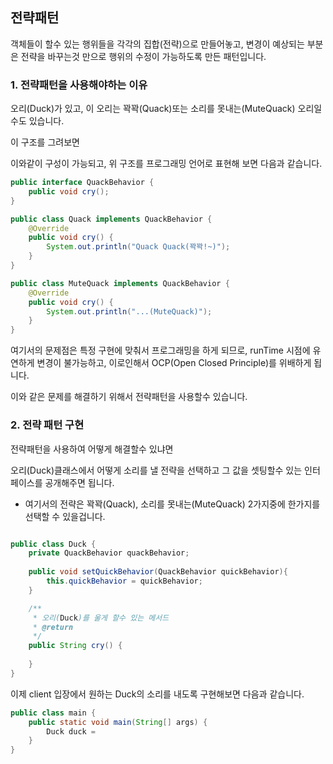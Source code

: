 ## 전략패턴
객체들이 할수 있는 행위들을 각각의 집합(전략)으로 만들어놓고, 
변경이 예상되는 부분은 전략을 바꾸는것 만으로 행위의 수정이 가능하도록 만든 패턴입니다.



### 1. 전략패턴을 사용해야하는 이유

오리(Duck)가 있고, 이 오리는 꽉꽉(Quack)또는 소리를 못내는(MuteQuack) 오리일수도 있습니다.

이 구조를 그려보면 


이와같이 구성이 가능되고, 위 구조를 프로그래밍 언어로 표현해 보면 다음과 같습니다.

```java
public interface QuackBehavior {
    public void cry();
}

public class Quack implements QuackBehavior {
    @Override
    public void cry() {
        System.out.println("Quack Quack(꽉꽉!~)");
    }
}

public class MuteQuack implements QuackBehavior {
    @Override
    public void cry() {
        System.out.println("...(MuteQuack)");
    }
}
```



여기서의 문제점은 특정 구현에 맞춰서 프로그래밍을 하게 되므로, runTime 시점에 유연하게 변경이 불가능하고, 
이로인해서 OCP(Open Closed Principle)를 위배하게 됩니다.


이와 같은 문제를 해결하기 위해서 전략패턴을 사용할수 있습니다.


### 2. 전략 패턴 구현
전략패턴을 사용하여 어떻게 해결할수 있냐면

오리(Duck)클래스에서 어떻게 소리를 낼 전략을 선택하고 그 값을 셋팅할수 있는 인터페이스를 공개해주면 됩니다.
- 여기서의 전략은 꽉꽉(Quack), 소리를 못내는(MuteQuack) 2가지중에 한가지를 선택할 수 있을겁니다.

```java

public class Duck {
    private QuackBehavior quackBehavior;
    
    public void setQuickBehavior(QuackBehavior quickBehavior){
        this.quickBehavior = quickBehavior;
    }

    /**
     * 오리(Duck)를 울게 할수 있는 메서드
     * @return
     */
    public String cry() {
        
    }
}
```

이제 client 입장에서 원하는 Duck의 소리를 내도록 구현해보면 다음과 같습니다.

```java
public class main {
    public static void main(String[] args) {
        Duck duck = 
    }
}

```